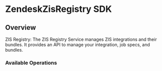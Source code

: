 # ZendeskZisRegistry SDK

## Overview

ZIS Registry: The ZIS Registry Service manages ZIS integrations and their bundles. It provides an API to manage your integration, job specs, and bundles.


### Available Operations

